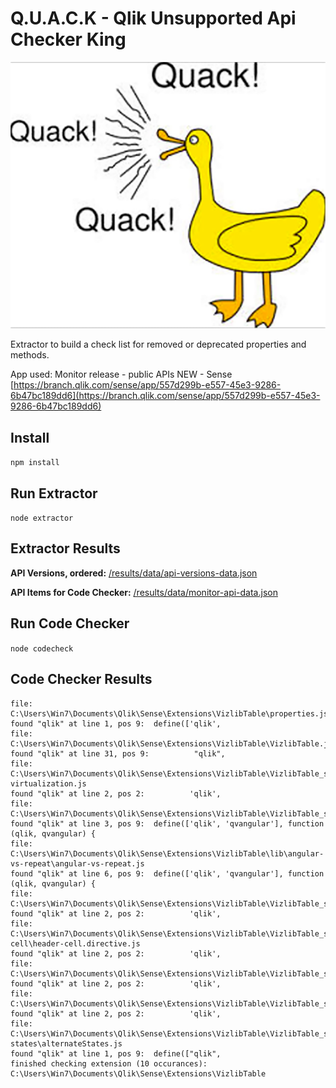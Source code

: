 # Q.U.A.C.K - Qlik Unsupported Api Checker King

![quack](quack.png)

Extractor to build a check list for removed or deprecated properties and methods.

App used: Monitor release - public APIs NEW - Sense
[https://branch.qlik.com/sense/app/557d299b-e557-45e3-9286-6b47bc189dd6](https://branch.qlik.com/sense/app/557d299b-e557-45e3-9286-6b47bc189dd6)

## Install

```npm install```

## Run Extractor

```node extractor```

## Extractor Results

**API Versions, ordered:** [/results/data/api-versions-data.json](/results/data/api-versions-data.json)

**API Items for Code Checker:** [/results/data/monitor-api-data.json](/results/data/monitor-api-data.json)

## Run Code Checker

```node codecheck```

## Code Checker Results

```
file: C:\Users\Win7\Documents\Qlik\Sense\Extensions\VizlibTable\properties.js
found "qlik" at line 1, pos 9:  define(['qlik',
file: C:\Users\Win7\Documents\Qlik\Sense\Extensions\VizlibTable\VizlibTable.js
found "qlik" at line 31, pos 9:          "qlik",
file: C:\Users\Win7\Documents\Qlik\Sense\Extensions\VizlibTable\VizlibTable_scripts\horizontal-virtualization.js
found "qlik" at line 2, pos 2:          'qlik',
file: C:\Users\Win7\Documents\Qlik\Sense\Extensions\VizlibTable\VizlibTable_scripts\VizlibTableSearchDirective.js
found "qlik" at line 3, pos 9:  define(['qlik', 'qvangular'], function (qlik, qvangular) {
file: C:\Users\Win7\Documents\Qlik\Sense\Extensions\VizlibTable\lib\angular-vs-repeat\angular-vs-repeat.js
found "qlik" at line 6, pos 9:  define(['qlik', 'qvangular'], function (qlik, qvangular) {
file: C:\Users\Win7\Documents\Qlik\Sense\Extensions\VizlibTable\VizlibTable_scripts\cell\cell.directive.js
found "qlik" at line 2, pos 2:          'qlik',
file: C:\Users\Win7\Documents\Qlik\Sense\Extensions\VizlibTable\VizlibTable_scripts\header-cell\header-cell.directive.js
found "qlik" at line 2, pos 2:          'qlik',
file: C:\Users\Win7\Documents\Qlik\Sense\Extensions\VizlibTable\VizlibTable_scripts\row\row.directive.js
found "qlik" at line 2, pos 2:          'qlik',
file: C:\Users\Win7\Documents\Qlik\Sense\Extensions\VizlibTable\VizlibTable_scripts\totals\totals.directive.js
found "qlik" at line 2, pos 2:          'qlik',
file: C:\Users\Win7\Documents\Qlik\Sense\Extensions\VizlibTable\VizlibTable_scripts\shared\alternate-states\alternateStates.js
found "qlik" at line 1, pos 9:  define(["qlik",
finished checking extension (10 occurances): C:\Users\Win7\Documents\Qlik\Sense\Extensions\VizlibTable
```
